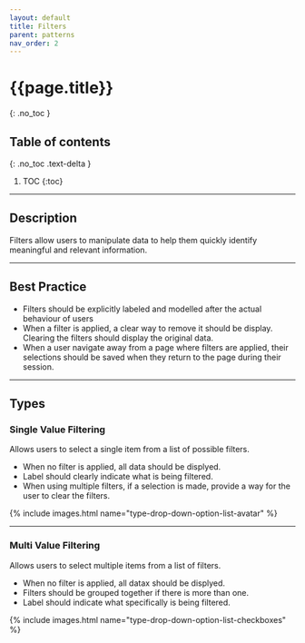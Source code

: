 ```yaml
---
layout: default
title: Filters
parent: patterns
nav_order: 2
---
```


# {{page.title}}
{: .no_toc }

## Table of contents
{: .no_toc .text-delta }

1. TOC
{:toc}

---

## Description

Filters allow users to manipulate data to help them quickly identify meaningful and relevant information.

---

## Best Practice

- Filters should be explicitly labeled and modelled after the actual behaviour of users
- When a filter is applied, a clear way to remove it should be display. Clearing the filters should display the original data. 
- When a user navigate away from a page where filters are applied, their selections should be saved when they return to the page during their session.


---

## Types

### Single Value Filtering

Allows users to select a single item from a list of possible filters.

- When no filter is applied, all data should be displyed.
- Label should clearly indicate what is being filtered.
- When using multiple filters, if a selection is made, provide a way for the user to clear the filters.
  
{% include images.html name="type-drop-down-option-list-avatar" %}

---

### Multi Value Filtering

Allows users to select multiple items from a list of filters.

- When no filter is applied, all datax should be displyed.
- Filters should be grouped together if there is more than one.
- Label should indicate what specifically is being filtered.

{% include images.html name="type-drop-down-option-list-checkboxes" %}